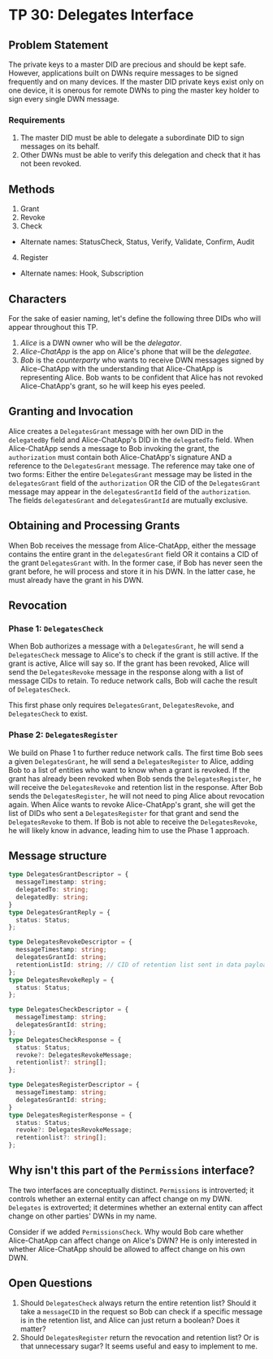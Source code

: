# TP 30: Delegates Interface

## Problem Statement
The private keys to a master DID are precious and should be kept safe. However, applications built on DWNs require messages to be signed frequently and on many devices. If the master DID private keys exist only on one device, it is onerous for remote DWNs to ping the master key holder to sign every single DWN message.

### Requirements
1. The master DID must be able to delegate a subordinate DID to sign messages on its behalf.
2. Other DWNs must be able to verify this delegation and check that it has not been revoked.

## Methods
1. Grant
2. Revoke
3. Check
  - Alternate names: StatusCheck, Status, Verify, Validate, Confirm, Audit
4. Register
  - Alternate names: Hook, Subscription

## Characters
For the sake of easier naming, let's define the following three DIDs who will appear throughout this TP.
1. *Alice* is a DWN owner who will be the *delegator*.
2. *Alice-ChatApp* is the app on Alice's phone that will be the *delegatee*.
3. *Bob* is the *counterparty* who wants to receive DWN messages signed by Alice-ChatApp with the understanding that Alice-ChatApp is representing Alice. Bob wants to be confident that Alice has not revoked Alice-ChatApp's grant, so he will keep his eyes peeled.

## Granting and Invocation
Alice creates a `DelegatesGrant` message with her own DID in the `delegatedBy` field and Alice-ChatApp's DID in the `delegatedTo` field.
When Alice-ChatApp sends a message to Bob invoking the grant, the `authorization` must contain both Alice-ChatApp's signature AND a reference to the `DelegatesGrant` message. The reference may take one of two forms: Either the entire `DelegatesGrant` message may be listed in the `delegatesGrant` field of the `authorization` OR the CID of the `DelegatesGrant` message may appear in the `delegatesGrantId` field of the `authorization`. The fields `delegatesGrant` and `delegatesGrantId` are mutually exclusive.

## Obtaining and Processing Grants
When Bob receives the message from Alice-ChatApp, either the message contains the entire grant in the `delegatesGrant` field OR it contains a CID of the grant `DelegatesGrant` with. In the former case, if Bob has never seen the grant before, he will process and store it in his DWN. In the latter case, he must already have the grant in his DWN.

## Revocation
### Phase 1: `DelegatesCheck`
When Bob authorizes a message with a `DelegatesGrant`, he will send a `DelegatesCheck` message to Alice's to check if the grant is still active. If the grant is active, Alice will say so. If the grant has been revoked, Alice will send the `DelegatesRevoke` message in the response along with a list of message CIDs to retain. To reduce network calls, Bob will cache the result of `DelegatesCheck`.

This first phase only requires `DelegatesGrant`, `DelegatesRevoke`, and `DelegatesCheck` to exist.

### Phase 2: `DelegatesRegister`
We build on Phase 1 to further reduce network calls. The first time Bob sees a given `DelegatesGrant`, he will send a `DelegatesRegister` to Alice, adding Bob to a list of entities who want to know when a grant is revoked. If the grant has already been revoked when Bob sends the `DelegatesRegister`, he will receive the `DelegatesRevoke` and retention list in the response. After Bob sends the `DelegatesRegister`, he will not need to ping Alice about revocation again. When Alice wants to revoke Alice-ChatApp's grant, she will get the list of DIDs who sent a `DelegatesRegister` for that grant and send the `DelegatesRevoke` to them. If Bob is not able to receive the `DelegatesRevoke`, he will likely know in advance, leading him to use the Phase 1 approach.

## Message structure
```ts
type DelegatesGrantDescriptor = {
  messageTimestamp: string;
  delegatedTo: string;
  delegatedBy: string;
}
type DelegatesGrantReply = {
  status: Status;
};

type DelegatesRevokeDescriptor = {
  messageTimestamp: string;
  delegatesGrantId: string;
  retentionListId: string; // CID of retention list sent in data payload
};
type DelegatesRevokeReply = {
  status: Status;
};

type DelegatesCheckDescriptor = {
  messageTimestamp: string;
  delegatesGrantId: string;
};
type DelegatesCheckResponse = {
  status: Status;
  revoke?: DelegatesRevokeMessage;
  retentionlist?: string[];
};

type DelegatesRegisterDescriptor = {
  messageTimestamp: string;
  delegatesGrantId: string;
}
type DelegatesRegisterResponse = {
  status: Status;
  revoke?: DelegatesRevokeMessage;
  retentionlist?: string[];
};
```

## Why isn't this part of the `Permissions` interface?
The two interfaces are conceptually distinct. `Permissions` is introverted; it controls whether an external entity can affect change on my DWN. `Delegates` is extroverted; it determines whether an external entity can affect change on other parties' DWNs in my name.

Consider if we added `PermissionsCheck`. Why would Bob care whether Alice-ChatApp can affect change on Alice's DWN? He is only interested in whether Alice-ChatApp should be allowed to affect change on his own DWN.

## Open Questions
1. Should `DelegatesCheck` always return the entire retention list? Should it take a `messageCID` in the request so Bob can check if a specific message is in the retention list, and Alice can just return a boolean? Does it matter?
2. Should `DelegatesRegister` return the revocation and retention list? Or is that unnecessary sugar? It seems useful and easy to implement to me.
